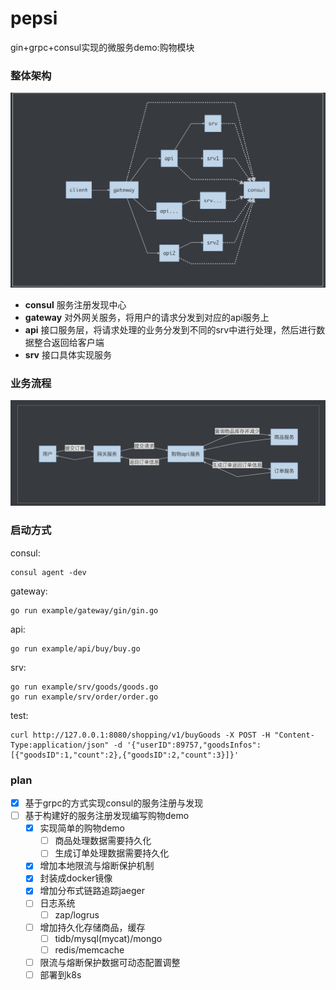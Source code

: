 # pepsi

gin+grpc+consul实现的微服务demo:购物模块

### 整体架构

![1568717551787](example/shopping/1568717551787.jpg)

- **consul** 服务注册发现中心
- **gateway** 对外网关服务，将用户的请求分发到对应的api服务上
- **api** 接口服务层，将请求处理的业务分发到不同的srv中进行处理，然后进行数据整合返回给客户端
- **srv** 接口具体实现服务

### 业务流程

![1568712953820](example/shopping/1568712953820.jpg)



### 启动方式

consul:

    consul agent -dev

gateway:

    go run example/gateway/gin/gin.go

api:
   
    go run example/api/buy/buy.go 

srv:

    go run example/srv/goods/goods.go 
    go run example/srv/order/order.go 
    
test:

    curl http://127.0.0.1:8080/shopping/v1/buyGoods -X POST -H "Content-Type:application/json" -d '{"userID":89757,"goodsInfos":[{"goodsID":1,"count":2},{"goodsID":2,"count":3}]}'

### plan

* [x] 基于grpc的方式实现consul的服务注册与发现 
* [ ] 基于构建好的服务注册发现编写购物demo
    * [x] 实现简单的购物demo
        * [ ] 商品处理数据需要持久化
        * [ ] 生成订单处理数据需要持久化
    * [x] 增加本地限流与熔断保护机制
    * [X] 封装成docker镜像
    * [x] 增加分布式链路追踪jaeger
    * [ ] 日志系统
        * [ ] zap/logrus
    * [ ] 增加持久化存储商品，缓存
        * [ ] tidb/mysql(mycat)/mongo
        * [ ] redis/memcache
    * [ ] 限流与熔断保护数据可动态配置调整
    * [ ] 部署到k8s